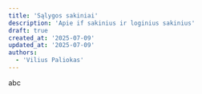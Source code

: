 ```yaml
---
title: 'Sąlygos sakiniai'
description: 'Apie if sakinius ir loginius sakinius'
draft: true
created_at: '2025-07-09'
updated_at: '2025-07-09'
authors:
  - 'Vilius Paliokas'
---
```


abc